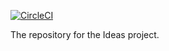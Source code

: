 [![CircleCI](https://circleci.com/gh/Marcus-Smallman/Ideas.svg?style=sheild&circle-token=57edd236ea37166f5ab8db535ea376344b389cdf)](https://circleci.com/gh/Marcus-Smallman/Ideas)

The repository for the Ideas project.